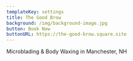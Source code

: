 ```yaml
---
templateKey: settings
title: The Good Brow
background: /img/background-image.jpg
button: Book Now
buttonURL: https://the-good-brow.square.site
---
```

Microblading & Body Waxing in Manchester, NH